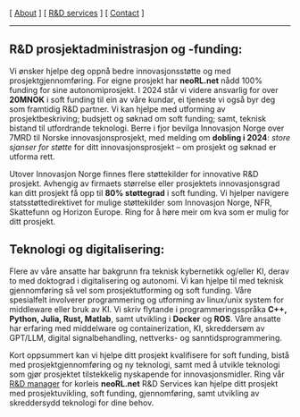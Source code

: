 [ [About](index.md) ]     [ [R&D services](RnD_services.md) ]     [ [Contact](./RnD_manager.md) ]

-------------------------------------------------------------------

## R&D prosjektadministrasjon og -funding:
Vi ønsker hjelpe deg oppnå bedre innovasjonsstøtte og med prosjektgjennomføring.
For eigne prosjekt har __neoRL.net__ nådd 100% funding for sine autonomiprosjekt.
I 2024 står vi videre ansvarlig for over __20MNOK__ i soft funding til ein av våre kundar,
	ei tjeneste vi også byr deg som framtidig R&D partner.
Vi kan hjelpe med utforming av prosjektbeskriving; budsjett og søknad om soft funding; samt, teknisk bistand til utfordrande teknologi.
Berre i fjor bevilga Innovasjon Norge over 7MRD til Norske innovasjonsprosjekt, med melding om __dobling i 2024__:
_store sjanser for støtte_ for ditt innovasjonsprosjekt – om prosjekt og søknad er utforma rett.

Utover Innovasjon Norge finnes flere støttekilder for innovative R&D prosjekt.
Avhengig av firmaets størrelse eller prosjektets innovasjonsgrad kan ditt prosjekt få opp til **80% støttegrad** i soft funding.
Vi hjelper navigere statsstøttedirektivet for mulige støttekilder som Innovasjon Norge, NFR, Skattefunn
	og Horizon Europe.
Ring for å høre meir om kva som er mulig for ditt prosjekt.
	
## Teknologi og digitalisering:
Flere av våre ansatte har bakgrunn fra teknisk kybernetikk og/eller KI, derav to med doktograd i digitalisering og
autonomi. Vi kan hjelpe til med teknisk gjennomføring så vel som prosjektutforming og soft funding. 
Våre spesialfelt involverer programmering og utforming av linux/unix system for middleware eller bruk av KI.
Vi skriv flytande i programmeringsspråka **C++, Python, Julia, Rust, Matlab**, samt utvikling i **Docker** og **ROS**. 
Våre ansatte har erfaring med middelware og containerization, KI, skreddersøm av GPT/LLM, digital signalbehandling, nettverks- og sanntidsprogrammering.

Kort oppsummert kan vi hjelpe ditt prosjekt kvalifisere for soft funding, 
	bistå med prosjektgjennomføring og ny teknologi, 
	samt med å utvikle teknologi som gjør prosjektet tilstekkelig nyskapende for innovasjonsmidler.
Ring vår [R&D manager](./RnD_manager.md) for korleis __neoRL.net__ R&D Services kan hjelpe ditt prosjekt med
	prosjektuvikling, soft funding, gjennomføring, samt utvikling av skreddersydd teknologi for dine behov.

